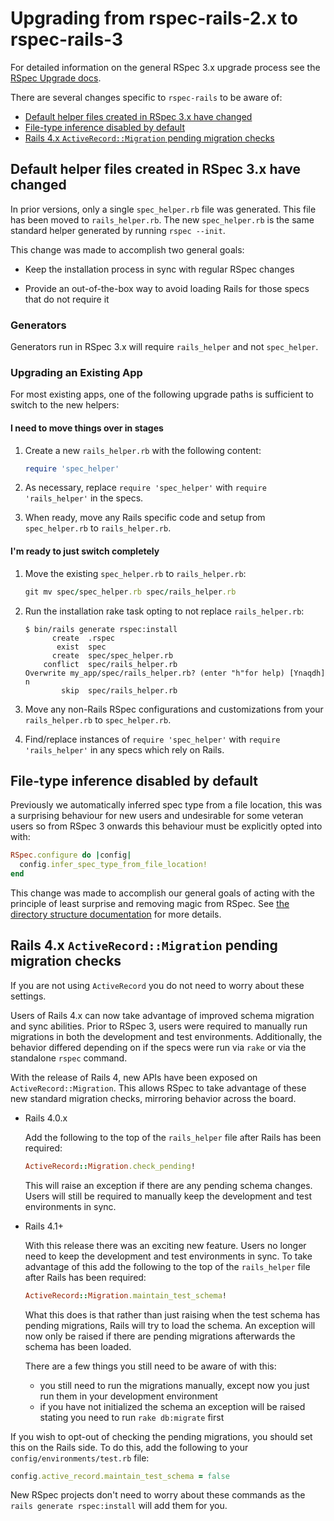 # Upgrading from rspec-rails-2.x to rspec-rails-3

For detailed information on the general RSpec 3.x upgrade process see the [RSpec
Upgrade docs](https://relishapp.com/rspec/docs/upgrade).

There are several changes specific to `rspec-rails` to be aware of:

- [Default helper files created in RSpec 3.x have changed](#default-helper-files)
- [File-type inference disabled by default](#file-type-inference-disabled)
- [Rails 4.x `ActiveRecord::Migration` pending migration checks](#pending-migration-checks)

<a name="default-helper-files"></a>
## Default helper files created in RSpec 3.x have changed

In prior versions, only a single `spec_helper.rb` file was generated. This file
has been moved to `rails_helper.rb`. The new `spec_helper.rb` is the same
standard helper generated by running `rspec --init`.

This change was made to accomplish two general goals:

- Keep the installation process in sync with regular RSpec changes

- Provide an out-of-the-box way to avoid loading Rails for those specs that do
  not require it

<a name="generators"></a>
### Generators

Generators run in RSpec 3.x will require `rails_helper` and not `spec_helper`.

<a name="upgrading-an-existing-app"></a>
### Upgrading an Existing App

For most existing apps, one of the following upgrade paths is sufficient to
switch to the new helpers:

#### I need to move things over in stages

1. Create a new `rails_helper.rb` with the following content:

    ```ruby
    require 'spec_helper'
    ```

2. As necessary, replace `require 'spec_helper'` with `require 'rails_helper'`
   in the specs.

3. When ready, move any Rails specific code and setup from `spec_helper.rb` to
   `rails_helper.rb`.

#### I'm ready to just switch completely

1. Move the existing `spec_helper.rb` to `rails_helper.rb`:

    ```ruby
    git mv spec/spec_helper.rb spec/rails_helper.rb
    ```

2. Run the installation rake task opting to not replace `rails_helper.rb`:

    ```console
    $ bin/rails generate rspec:install
          create  .rspec
           exist  spec
          create  spec/spec_helper.rb
        conflict  spec/rails_helper.rb
    Overwrite my_app/spec/rails_helper.rb? (enter "h"for help) [Ynaqdh] n
            skip  spec/rails_helper.rb
    ```

3. Move any non-Rails RSpec configurations and customizations from your
   `rails_helper.rb` to `spec_helper.rb`.

4. Find/replace instances of `require 'spec_helper'` with
   `require 'rails_helper'` in any specs which rely on Rails.

<a name="file-type-inference-disabled"></a>
## File-type inference disabled by default

Previously we automatically inferred spec type from a file location, this
was a surprising behaviour for new users and undesirable for some veteran users
so from RSpec 3 onwards this behaviour must be explicitly opted into with:

```Ruby
RSpec.configure do |config|
  config.infer_spec_type_from_file_location!
end
```

This change was made to accomplish our general goals of acting with the principle
of least surprise and removing magic from RSpec. See [the directory structure
documentation](https://www.relishapp.com/rspec/rspec-rails/v/3-0/docs/directory-structure) for more details.

<a name="pending-migration-checks"></a>
## Rails 4.x `ActiveRecord::Migration` pending migration checks

If you are not using `ActiveRecord` you do not need to worry about these
settings.

Users of Rails 4.x can now take advantage of improved schema migration and sync
abilities. Prior to RSpec 3, users were required to manually run migrations in
both the development and test environments. Additionally, the behavior differed
depending on if the specs were run via `rake` or via the standalone `rspec`
command.

With the release of Rails 4, new APIs have been exposed on
`ActiveRecord::Migration`. This allows RSpec to take advantage of these new
standard migration checks, mirroring behavior across the board.

  - Rails 4.0.x

    Add the following to the top of the `rails_helper` file after Rails has
    been required:

    ```ruby
    ActiveRecord::Migration.check_pending!
    ```

    This will raise an exception if there are any pending schema changes. Users
    will still be required to manually keep the development and test
    environments in sync.

  - Rails 4.1+

    With this release there was an exciting new feature. Users no longer need
    to keep the development and test environments in sync. To take advantage of
    this add the following to the top of the `rails_helper` file after Rails
    has been required:

    ```ruby
    ActiveRecord::Migration.maintain_test_schema!
    ```

    What this does is that rather than just raising when the test schema has
    pending migrations, Rails will try to load the schema. An exception will
    now only be raised if there are pending migrations afterwards the schema
    has been loaded.

    There are a few things you still need to be aware of with this:
      - you still need to run the migrations manually, except now you just run
        them in your development environment
      - if you have not initialized the schema an exception will be raised
        stating you need to run `rake db:migrate` first

If you wish to opt-out of checking the pending migrations, you should set this
on the Rails side. To do this, add the following to your
`config/environments/test.rb` file:

```ruby
config.active_record.maintain_test_schema = false
```

New RSpec projects don't need to worry about these commands as the `rails
generate rspec:install` will add them for you.
